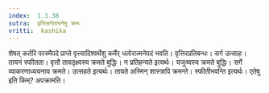 ```yaml
---
index:  1.3.38
sutra:  वृत्तिसर्गतायनेषु क्रमः
vritti:  kashika 
---
```


शेषत् कर्तरि परस्मैपदे प्राप्ते वृत्त्यादिश्वर्थेशु कर्मेर् धतोरात्मनेपदं भवति। वृत्तिरप्रतिबन्धः। सर्ग उत्साहः। तायनं स्फीतता। वृत्तौ तावतृक्ष्वस्य क्रमते बुद्धिः। न प्रतिहन्यते इत्यर्थः। यजुःष्वस्य क्रमते बुद्धिः। सर्गे व्याकरणाध्ययनाय क्रमते। उत्सहते इत्यर्थः। तायते अस्मिन् शास्त्रापि क्रमन्ते। स्फीतीभवन्ति इत्यर्थः। एतेषु इति किम्? अपक्रामति।

